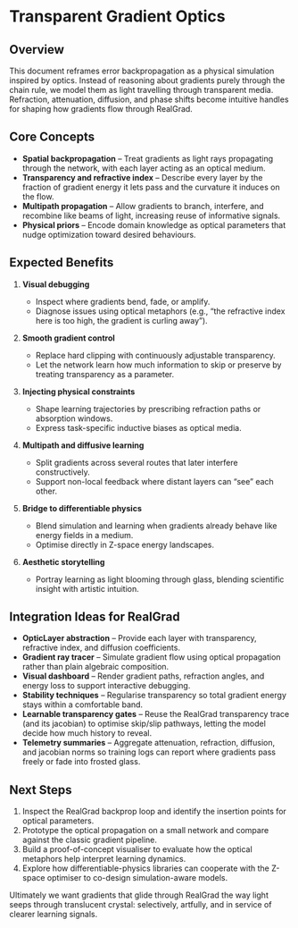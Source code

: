 # Transparent Gradient Optics

## Overview
This document reframes error backpropagation as a physical simulation inspired by
optics. Instead of reasoning about gradients purely through the chain rule, we
model them as light travelling through transparent media. Refraction,
attenuation, diffusion, and phase shifts become intuitive handles for shaping
how gradients flow through RealGrad.

## Core Concepts
- **Spatial backpropagation** – Treat gradients as light rays propagating through
the network, with each layer acting as an optical medium.
- **Transparency and refractive index** – Describe every layer by the fraction
of gradient energy it lets pass and the curvature it induces on the flow.
- **Multipath propagation** – Allow gradients to branch, interfere, and recombine
like beams of light, increasing reuse of informative signals.
- **Physical priors** – Encode domain knowledge as optical parameters that nudge
optimization toward desired behaviours.

## Expected Benefits
1. **Visual debugging**
   - Inspect where gradients bend, fade, or amplify.
   - Diagnose issues using optical metaphors (e.g., “the refractive index here is
     too high, the gradient is curling away”).

2. **Smooth gradient control**
   - Replace hard clipping with continuously adjustable transparency.
   - Let the network learn how much information to skip or preserve by treating
     transparency as a parameter.

3. **Injecting physical constraints**
   - Shape learning trajectories by prescribing refraction paths or absorption
     windows.
   - Express task-specific inductive biases as optical media.

4. **Multipath and diffusive learning**
   - Split gradients across several routes that later interfere constructively.
   - Support non-local feedback where distant layers can “see” each other.

5. **Bridge to differentiable physics**
   - Blend simulation and learning when gradients already behave like energy
     fields in a medium.
   - Optimise directly in Z-space energy landscapes.

6. **Aesthetic storytelling**
   - Portray learning as light blooming through glass, blending scientific
     insight with artistic intuition.

## Integration Ideas for RealGrad
- **OpticLayer abstraction** – Provide each layer with transparency, refractive
  index, and diffusion coefficients.
- **Gradient ray tracer** – Simulate gradient flow using optical propagation
  rather than plain algebraic composition.
- **Visual dashboard** – Render gradient paths, refraction angles, and energy
  loss to support interactive debugging.
- **Stability techniques** – Regularise transparency so total gradient energy
  stays within a comfortable band.
- **Learnable transparency gates** – Reuse the RealGrad transparency trace (and
  its jacobian) to optimise skip/slip pathways, letting the model decide how much
  history to reveal.
- **Telemetry summaries** – Aggregate attenuation, refraction, diffusion, and
  jacobian norms so training logs can report where gradients pass freely or fade
  into frosted glass.

## Next Steps
1. Inspect the RealGrad backprop loop and identify the insertion points for
   optical parameters.
2. Prototype the optical propagation on a small network and compare against the
   classic gradient pipeline.
3. Build a proof-of-concept visualiser to evaluate how the optical metaphors help
   interpret learning dynamics.
4. Explore how differentiable-physics libraries can cooperate with the Z-space
   optimiser to co-design simulation-aware models.

Ultimately we want gradients that glide through RealGrad the way light seeps
through translucent crystal: selectively, artfully, and in service of clearer
learning signals.
